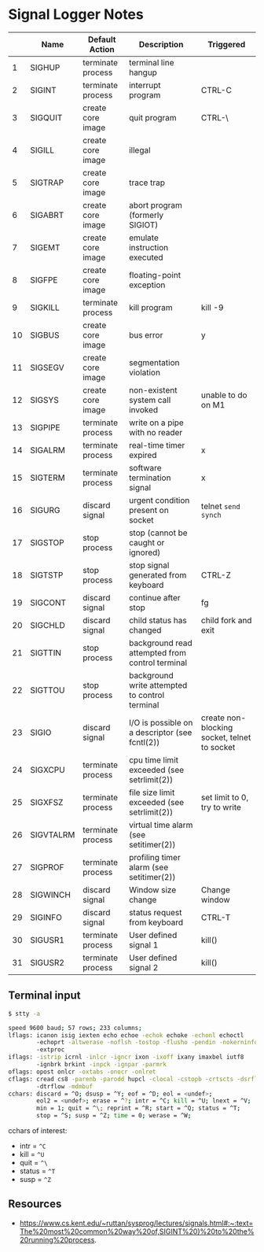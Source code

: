 # Signal Logger Notes

|     | Name      | Default Action    | Description                                     | Triggered                                    |
| --- | --------- | ----------------- | ----------------------------------------------- | -------------------------------------------- |
| 1   | SIGHUP    | terminate process | terminal line hangup                            |                                              |
| 2   | SIGINT    | terminate process | interrupt program                               | CTRL-C                                       |
| 3   | SIGQUIT   | create core image | quit program                                    | CTRL-\                                       |
| 4   | SIGILL    | create core image | illegal                                         |                                              |
| 5   | SIGTRAP   | create core image | trace trap                                      |                                              |
| 6   | SIGABRT   | create core image | abort program (formerly SIGIOT)                 |                                              |
| 7   | SIGEMT    | create core image | emulate instruction executed                    |                                              |
| 8   | SIGFPE    | create core image | floating-point exception                        |                                              |
| 9   | SIGKILL   | terminate process | kill program                                    | kill -9                                      |
| 10  | SIGBUS    | create core image | bus error                                       | y                                            |
| 11  | SIGSEGV   | create core image | segmentation violation                          |                                              |
| 12  | SIGSYS    | create core image | non-existent system call invoked                | unable to do on M1                           |
| 13  | SIGPIPE   | terminate process | write on a pipe with no reader                  |                                              |
| 14  | SIGALRM   | terminate process | real-time timer expired                         | x                                            |
| 15  | SIGTERM   | terminate process | software termination signal                     | x                                            |
| 16  | SIGURG    | discard signal    | urgent condition present on socket              | telnet `send synch`                          |
| 17  | SIGSTOP   | stop process      | stop (cannot be caught or ignored)              |                                              |
| 18  | SIGTSTP   | stop process      | stop signal generated from keyboard             | CTRL-Z                                       |
| 19  | SIGCONT   | discard signal    | continue after stop                             | fg                                           |
| 20  | SIGCHLD   | discard signal    | child status has changed                        | child fork and exit                          |
| 21  | SIGTTIN   | stop process      | background read attempted from control terminal |                                              |
| 22  | SIGTTOU   | stop process      | background write attempted to control terminal  |                                              |
| 23  | SIGIO     | discard signal    | I/O is possible on a descriptor (see fcntl(2))  | create non-blocking socket, telnet to socket |
| 24  | SIGXCPU   | terminate process | cpu time limit exceeded (see setrlimit(2))      |                                              |
| 25  | SIGXFSZ   | terminate process | file size limit exceeded (see setrlimit(2))     | set limit to 0, try to write                 |
| 26  | SIGVTALRM | terminate process | virtual time alarm (see setitimer(2))           |                                              |
| 27  | SIGPROF   | terminate process | profiling timer alarm (see setitimer(2))        |                                              |
| 28  | SIGWINCH  | discard signal    | Window size change                              | Change window                                |
| 29  | SIGINFO   | discard signal    | status request from keyboard                    | CTRL-T                                       |
| 30  | SIGUSR1   | terminate process | User defined signal 1                           | kill()                                       |
| 31  | SIGUSR2   | terminate process | User defined signal 2                           | kill()                                       |

## Terminal input

```sh
$ stty -a

speed 9600 baud; 57 rows; 233 columns;
lflags: icanon isig iexten echo echoe -echok echoke -echonl echoctl
        -echoprt -altwerase -noflsh -tostop -flusho -pendin -nokerninfo
        -extproc
iflags: -istrip icrnl -inlcr -igncr ixon -ixoff ixany imaxbel iutf8
        -ignbrk brkint -inpck -ignpar -parmrk
oflags: opost onlcr -oxtabs -onocr -onlret
cflags: cread cs8 -parenb -parodd hupcl -clocal -cstopb -crtscts -dsrflow
        -dtrflow -mdmbuf
cchars: discard = ^O; dsusp = ^Y; eof = ^D; eol = <undef>;
        eol2 = <undef>; erase = ^?; intr = ^C; kill = ^U; lnext = ^V;
        min = 1; quit = ^\; reprint = ^R; start = ^Q; status = ^T;
        stop = ^S; susp = ^Z; time = 0; werase = ^W;
```

cchars of interest:

- intr = `^C`
- kill = `^U`
- quit = `^\`
- status = `^T`
- susp = `^Z`

## Resources

- <https://www.cs.kent.edu/~ruttan/sysprog/lectures/signals.html#:~:text=The%20most%20common%20way%20of,SIGINT%20)%20to%20the%20running%20process>.
